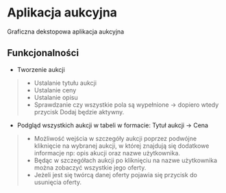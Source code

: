 # Aplikacja aukcyjna

Graficzna dekstopowa aplikacja aukcyjna


## Funkcjonalności
* Tworzenie aukcji
>  * Ustalanie tytułu aukcji
>  * Ustalanie ceny
>  * Ustalanie opisu
>  * Sprawdzanie czy wszystkie pola są wypełnione -> dopiero wtedy przycisk Dodaj będzie aktywny.


* Podgląd wszystkich aukcji w tabeli w formacie: Tytuł aukcji -> Cena
>  * Możliwość wejścia w szczegóły aukcji poprzez podwójne kliknięcie na wybranej aukcji, w której znajdują się dodatkowe informacje np: opis akucji oraz nazwe użytkownika.
>  * Będąc w szczegółach aukcji po kliknięciu na nazwe użytkownika można zobaczyć wszystkie jego oferty.
>  * Jeżeli jest się twórcą danej oferty pojawia się przycisk do usunięcia oferty.
